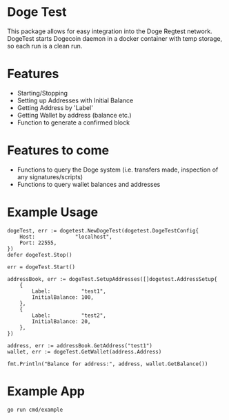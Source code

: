# Doge Test
This package allows for easy integration into the Doge Regtest network.
DogeTest starts Dogecoin daemon in a docker container with temp storage, so each run is a clean run.

# Features
- Starting/Stopping
- Setting up Addresses with Initial Balance
- Getting Address by 'Label'
- Getting Wallet by address (balance etc.)
- Function to generate a confirmed block

# Features to come
- Functions to query the Doge system (i.e. transfers made, inspection of any signatures/scripts)
- Functions to query wallet balances and addresses

# Example Usage
```
dogeTest, err := dogetest.NewDogeTest(dogetest.DogeTestConfig{
    Host:             "localhost",
    Port: 22555,
})
defer dogeTest.Stop()

err = dogeTest.Start()

addressBook, err := dogeTest.SetupAddresses([]dogetest.AddressSetup{
    {
        Label:          "test1",
        InitialBalance: 100,
    },
    {
        Label:          "test2",
        InitialBalance: 20,
    },
})

address, err := addressBook.GetAddress("test1")
wallet, err := dogeTest.GetWallet(address.Address)

fmt.Println("Balance for address:", address, wallet.GetBalance())
```

# Example App

`go run cmd/example` 